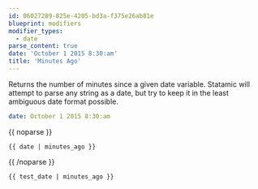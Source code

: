 ```yaml
---
id: 06027289-825e-4205-bd3a-f375e26ab81e
blueprint: modifiers
modifier_types:
  - date
parse_content: true
date: 'October 1 2015 8:30:am'
title: 'Minutes Ago'
---
```

Returns the number of minutes since a given date variable. Statamic will attempt to parse any string as a date, but try to keep it in the least ambiguous date format possible.

```yaml
date: October 1 2015 8:30:am
```

{{ noparse }}
```
{{ date | minutes_ago }}
```
{{ /noparse }}

```html
{{ test_date | minutes_ago }}
```
